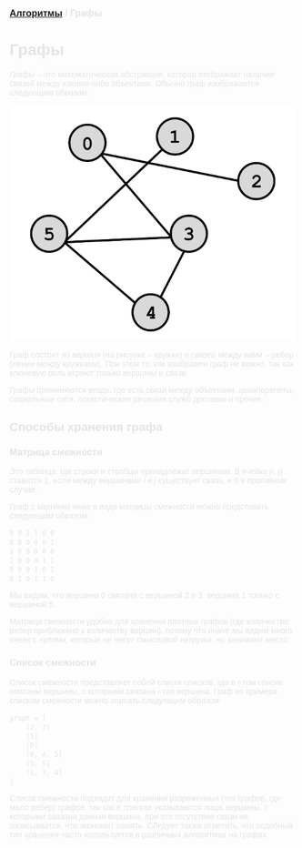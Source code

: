 <span style="color: #E5E4E4; font-family: Helvetica;">

### [Алгоритмы](README.md) / Графы

# **Графы**

*Графы* – это математическая абстракция, которая отображает наличие связей между какими-либо объектами. Обычно граф изображается следующим образом:

<img src="graph.png" alt="Queue" width="500"/>

Граф состоит из *вершин* (на рисунке – кружки) и *связей* между ними – ребер (линии между кружками). При этом то, как изображен граф не важно, так как ключевую роль играют только вершины и связи. 

Графы применяются везде, где есть связи между объектами: авиаперелеты, социальные сети, логистические решения служб доставки и прочее.

## **Способы хранения графа**

### **Матрица смежности**

Это таблица, где строки и столбцы принадлежат вершинам. В ячейке *(i, j)* ставится 1, если между вершинами *i* и *j* существует связь, и 0 в противном случае.

Граф с картинки ниже в виде матрицы смежности можно представить следующим образом:

    0 0 1 1 0 0
    0 0 0 0 0 1
    1 0 0 0 0 0
    1 0 0 0 1 1
    0 0 0 1 0 1
    0 1 0 1 1 0

Мы видим, что вершина 0 связана с вершиной 2 и 3, вершина 1 только с вершиной 5.

Матрица смежности удобна для хранения плотных графов (где количество ребер приближено к количеству вершин), потому что иначе мы видим много ячеек с нулями, которые не несут смысловой нагрузки, но занимают место.

### **Список смежности**

Список смежности представляет собой список списков, где в *i*-том списке описаны вершины, с которыми связана *i*-тая вершина. Граф из примера списком смежности можно описать следующим образом:

    graph = [
        [2, 3]
        [5]
        [0]
        [0, 4, 5]
        [3, 5]
        [1, 3, 4]
    ]

Список смежности подходит для хранения разреженных (тех графов, где мало ребер) графов, так как в списках указываются лишь вершины, с которыми связана данная вершина, при это отсутствие связи не записывается, что экономит память. СЛедует также отметить, что подобный тип хранения часто используется в различных алгоритмах на графах.


</span>